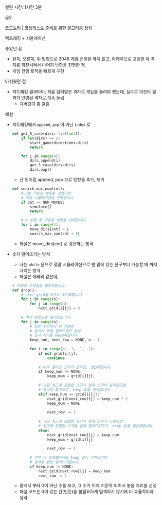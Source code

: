 걸린 시간: 1시간 3분

골2

[코드트리 | 코딩테스트 준비를 위한 알고리즘 정석](https://www.codetree.ai/training-field/frequent-problems/problems/2048-game/description?page=3&pageSize=20)

백트래킹 + 시뮬레이션

좋았던 점

- 왼쪽, 오른쪽, 위 방향으로 2048 게임 진행을 하지 않고, 아래쪽으로 고정한 뒤 격자를 회전시켜서 나머지 방향을 진행한 점
- 게임 진행 로직을 빠르게 구현

아쉬웠던 점

- 백트래킹 결과마다, 처음 입력받은 격자로 게임을 돌려야 했는데, 실수로 이전의 결과가 반영된 격자로 계속 돌림
    - 디버깅이 좀 걸림

해설

- 백트래킹에서 `append`, `pop` 이 아닌 `index` 로

    ```python
    def get_5_case(dirs: list[int]):
        if len(dirs) == 5:
            start_game(directions=dirs)
            return
    
        for i in range(4):
            dirs.append(i)
            get_5_case(dirs=dirs)
            dirs.pop()
    ```

    - 난 위처럼 append, pop 으로 방향을 추가, 제거

    ```python
    def search_max_num(cnt):
        # 5번 이동할 방향을 정했다면
        # 직접 시뮬레이션을 진행합니다.
        if cnt == NUM_MOVES:
            simulate()
            return
    
        # 4 방향 중 이동할 방향을 선택합니다.
        for i in range(4):
            move_dirs[cnt] = i
            search_max_num(cnt + 1)
    ```

    - 해설은 move_dirs[cnt] 로 갱신하는 방식

- 숫자 떨어뜨리는 방식
    - 나는 `while` 문으로 정말 시뮬레이션으로 맨 밑에 있는 친구부터 가능할 때 까지 내리는 방식
    - 해설은 아래와 같은데,

    ```python
    # 아래로 숫자들을 떨어뜨립니다.
    def drop():
        # next_grid를 0으로 초기화합니다.
        for i in range(n):
            for j in range(n):
                next_grid[i][j] = 0
        
        # 아래 방향으로 떨어뜨립니다.
        for j in range(n):
            # 같은 숫자끼리 단 한번만
            # 합치기 위해 떨어뜨리기 전에
            # 숫자 하나를 keep해줍니다.
            keep_num, next_row = NONE, n - 1
            
            for i in range(n - 1, -1, -1):
                if not grid[i][j]:
                    continue
                
                # 아직 떨어진 숫자가 없다면, 갱신해줍니다.
                if keep_num == NONE:
                    keep_num = grid[i][j];
                
                # 가장 최근에 관찰한 숫자가 현재 숫자와 일치한다면
                # 하나로 합쳐주고, keep 값을 비워줍니다.
                elif keep_num == grid[i][j]:
                    next_grid[next_row][j] = keep_num * 2
                    keep_num = NONE
                    
                    next_row -= 1
                
                # 가장 최근에 관찰한 숫자와 현재 숫자가 다르다면
                # 최근에 관찰한 숫자를 실제 떨어뜨려주고, keep 값을 갱신해줍니다.
                else:
                    next_grid[next_row][j] = keep_num
                    keep_num = grid[i][j]
                    
                    next_row -= 1
            
            # 전부 다 진행했는데도 keep 값이 남아있다면
            # 실제로 한번 떨어뜨려줍니다.
            if keep_num != NONE:
                next_grid[next_row][j] = keep_num
                next_row -= 1
    ```

    - 밑에서 부터 0이 아닌 수를 보고, 그 수가 이제 기준이 되어서 놓을 자리를 선정
    - 해설 코드는 0이 있는 칸(빈칸)을 불필요하게 탐색하지 않기에 더 효율적이라 생각